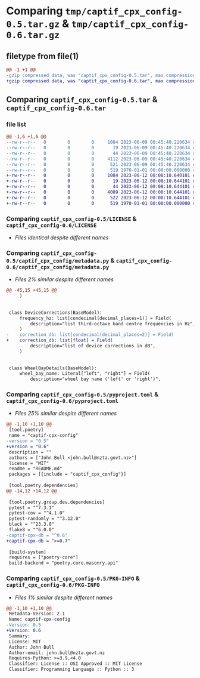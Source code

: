 # Comparing `tmp/captif_cpx_config-0.5.tar.gz` & `tmp/captif_cpx_config-0.6.tar.gz`

## filetype from file(1)

```diff
@@ -1 +1 @@
-gzip compressed data, was "captif_cpx_config-0.5.tar", max compression
+gzip compressed data, was "captif_cpx_config-0.6.tar", max compression
```

## Comparing `captif_cpx_config-0.5.tar` & `captif_cpx_config-0.6.tar`

### file list

```diff
@@ -1,6 +1,6 @@
--rw-r--r--   0        0        0     1084 2023-06-09 00:45:40.220634 captif_cpx_config-0.5/LICENSE
--rw-r--r--   0        0        0       19 2023-06-09 00:45:40.220634 captif_cpx_config-0.5/README.md
--rw-r--r--   0        0        0       44 2023-06-09 00:45:40.220634 captif_cpx_config-0.5/captif_cpx_config/__init__.py
--rw-r--r--   0        0        0     4112 2023-06-09 00:45:40.220634 captif_cpx_config-0.5/captif_cpx_config/metadata.py
--rw-r--r--   0        0        0      521 2023-06-09 00:45:40.220634 captif_cpx_config-0.5/pyproject.toml
--rw-r--r--   0        0        0      519 1970-01-01 00:00:00.000000 captif_cpx_config-0.5/PKG-INFO
+-rw-r--r--   0        0        0     1084 2023-06-12 00:08:10.640101 captif_cpx_config-0.6/LICENSE
+-rw-r--r--   0        0        0       19 2023-06-12 00:08:10.644101 captif_cpx_config-0.6/README.md
+-rw-r--r--   0        0        0       44 2023-06-12 00:08:10.644101 captif_cpx_config-0.6/captif_cpx_config/__init__.py
+-rw-r--r--   0        0        0     4089 2023-06-12 00:08:10.644101 captif_cpx_config-0.6/captif_cpx_config/metadata.py
+-rw-r--r--   0        0        0      522 2023-06-12 00:08:10.644101 captif_cpx_config-0.6/pyproject.toml
+-rw-r--r--   0        0        0      519 1970-01-01 00:00:00.000000 captif_cpx_config-0.6/PKG-INFO
```

### Comparing `captif_cpx_config-0.5/LICENSE` & `captif_cpx_config-0.6/LICENSE`

 * *Files identical despite different names*

### Comparing `captif_cpx_config-0.5/captif_cpx_config/metadata.py` & `captif_cpx_config-0.6/captif_cpx_config/metadata.py`

 * *Files 2% similar despite different names*

```diff
@@ -45,15 +45,15 @@
     )
 
 
 class DeviceCorrections(BaseModel):
     frequency_hz: list[condecimal(decimal_places=1)] = Field(
         description="list third-octave band centre frequencies in Hz",
     )
-    correction_db: list[condecimal(decimal_places=2)] = Field(
+    correction_db: list[float] = Field(
         description="list of device corrections in dB",
     )
 
 
 class WheelBayDetails(BaseModel):
     wheel_bay_name: Literal["left", "right"] = Field(
         description="wheel bay name ('left' or 'right')",
```

### Comparing `captif_cpx_config-0.5/pyproject.toml` & `captif_cpx_config-0.6/pyproject.toml`

 * *Files 25% similar despite different names*

```diff
@@ -1,10 +1,10 @@
 [tool.poetry]
 name = "captif-cpx-config"
-version = "0.5"
+version = "0.6"
 description = ""
 authors = ["John Bull <john.bull@nzta.govt.nz>"]
 license = "MIT"
 readme = "README.md"
 packages = [{include = "captif_cpx_config"}]
 
 [tool.poetry.dependencies]
@@ -14,12 +14,12 @@
 
 [tool.poetry.group.dev.dependencies]
 pytest = "^7.3.1"
 pytest-cov = "^4.1.0"
 pytest-randomly = "^3.12.0"
 black = "^23.3.0"
 flake8 = "^6.0.0"
-captif-cpx-db = "^0.6"
+captif-cpx-db = ">=0.7"
 
 [build-system]
 requires = ["poetry-core"]
 build-backend = "poetry.core.masonry.api"
```

### Comparing `captif_cpx_config-0.5/PKG-INFO` & `captif_cpx_config-0.6/PKG-INFO`

 * *Files 1% similar despite different names*

```diff
@@ -1,10 +1,10 @@
 Metadata-Version: 2.1
 Name: captif-cpx-config
-Version: 0.5
+Version: 0.6
 Summary: 
 License: MIT
 Author: John Bull
 Author-email: john.bull@nzta.govt.nz
 Requires-Python: >=3.9,<4.0
 Classifier: License :: OSI Approved :: MIT License
 Classifier: Programming Language :: Python :: 3
```

